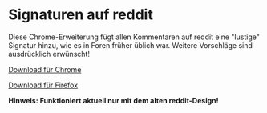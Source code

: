 # Signaturen auf reddit

Diese Chrome-Erweiterung fügt allen Kommentaren auf reddit eine "lustige" Signatur hinzu, wie es in Foren früher üblich war. Weitere Vorschläge sind ausdrücklich erwünscht!

[Download für Chrome](https://chrome.google.com/webstore/detail/signaturen-auf-reddit/klkplcnoicehgodfbenabhpmaihpleaj)

[Download für Firefox](https://addons.mozilla.org/de/firefox/addon/signaturen-auf-reddit/)

**Hinweis: Funktioniert aktuell nur mit dem alten reddit-Design!**
